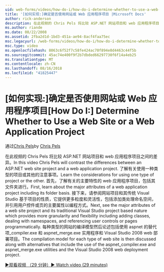 ```yaml
---
uid: web-forms/videos/how-do-i/how-do-i-determine-whether-to-use-a-web-site-or-a-web-application-project
title: '[如何实现:]确定是否使用网站或 Web 应用程序项目 |Microsoft Docs'
author: rick-anderson
description: 在此视频的 Chris Pels 将比较 ASP.NET 网站项目和 web 应用程序项目之间的差异。 了解有关使用注意事项...
ms.author: riande
ms.date: 08/22/2008
ms.assetid: 2fba2d1d-1bd3-451a-ae94-8acf4faa75ec
msc.legacyurl: /web-forms/videos/how-do-i/how-do-i-determine-whether-to-use-a-web-site-or-a-web-application-project
msc.type: video
ms.openlocfilehash: 8063c6f52f7c58fe424ac70f894e0d4463c44f5b
ms.sourcegitcommit: 45ac74e400f9f2b7dbded66297730f6f14a4eb25
ms.translationtype: MT
ms.contentlocale: zh-CN
ms.lasthandoff: 08/16/2018
ms.locfileid: "41825447"
---
```

<a name="how-do-i-determine-whether-to-use-a-web-site-or-a-web-application-project"></a><span data-ttu-id="d8b15-104">[如何实现:]确定是否使用网站或 Web 应用程序项目</span><span class="sxs-lookup"><span data-stu-id="d8b15-104">[How Do I:] Determine Whether to Use a Web Site or a Web Application Project</span></span>
====================
<span data-ttu-id="d8b15-105">通过[Chris Pels](https://twitter.com/chrispels)</span><span class="sxs-lookup"><span data-stu-id="d8b15-105">by [Chris Pels](https://twitter.com/chrispels)</span></span>

<span data-ttu-id="d8b15-106">在此视频的 Chris Pels 将比较 ASP.NET 网站项目和 web 应用程序项目之间的差异。</span><span class="sxs-lookup"><span data-stu-id="d8b15-106">In this video Chris Pels will contrast the differences between an ASP.NET web site project and a web application project.</span></span> <span data-ttu-id="d8b15-107">了解有关使用一种类型的项目或其他的注意事项。</span><span class="sxs-lookup"><span data-stu-id="d8b15-107">Learn the considerations for using one type of project or the other.</span></span> <span data-ttu-id="d8b15-108">首先，了解有关的主要特性的 web 应用程序项目，包括其文件夹进行。</span><span class="sxs-lookup"><span data-stu-id="d8b15-108">First, learn about the major attributes of a web application project including its folder basis.</span></span> <span data-ttu-id="d8b15-109">接下来，请参阅网站项目和其传统 Visual Studio 基于项目的性质，它提供更多粒度和灵活性，包括添加类处理命名空间，并引用用户控件或页的主要属性以编程方式。</span><span class="sxs-lookup"><span data-stu-id="d8b15-109">Next, see the major attributes of a web site project and its traditional Visual Studio project based nature which provides more granularity and flexibility including adding classes, dealing with namespaces, and referencing user controls or pages programmatically.</span></span> <span data-ttu-id="d8b15-110">每种类型的网站的编译模型然后论述包括使用 aspnet 的替代项\_compiler.exe 和 aspnet\_merge.exe 实用程序和 Visual Studio 2008 web 部署项目。</span><span class="sxs-lookup"><span data-stu-id="d8b15-110">The compilation model for each type of web site is then discussed along with alternatives that include the use of the aspnet\_compiler.exe and aspnet\_merge.exe utilities and the Visual Studio 2008 web deployment project.</span></span>

[<span data-ttu-id="d8b15-111">&#9654;观看视频 （29 分钟）</span><span class="sxs-lookup"><span data-stu-id="d8b15-111">&#9654; Watch video (29 minutes)</span></span>](https://channel9.msdn.com/Blogs/ASP-NET-Site-Videos/how-do-i-determine-whether-to-use-a-web-site-or-a-web-application-project)
